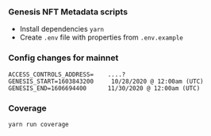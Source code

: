 ### Genesis NFT Metadata scripts

* Install dependencies `yarn`
* Create `.env` file with properties from `.env.example` 

### Config changes for mainnet

```
ACCESS_CONTROLS_ADDRESS=    ....?
GENESIS_START=1603843200     10/28/2020 @ 12:00am (UTC)
GENESIS_END=1606694400      11/30/2020 @ 12:00am (UTC)
```

### Coverage

```
yarn run coverage
```
